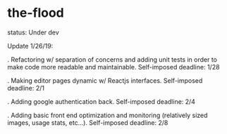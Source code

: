 # the-flood
status: Under dev

Update 1/26/19:

. Refactoring w/ separation of concerns and adding unit tests in order to make code more
readable and maintainable. Self-imposed deadline: 1/28

. Making editor pages dynamic w/ Reactjs interfaces. Self-imposed deadline: 2/1

. Adding google authentication back. Self-imposed deadline: 2/4

. Adding basic front end optimization and monitoring (relatively sized images,
  usage stats, etc...). Self-imposed deadline: 2/8
